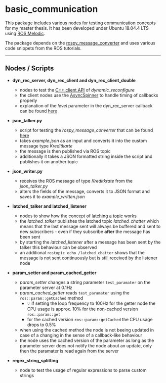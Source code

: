 # basic_communication

This package includes various nodes for testing communication concepts for my master thesis. It has been developed under Ubuntu 18.04.4 LTS using [ROS Melodic](http://wiki.ros.org/melodic).

The package depends on the [rospy_message_converter](https://github.com/uos/rospy_message_converter) and uses various code snippets from the ROS tutorials.

---

## Nodes / Scripts

- **dyn_rec_server, dyn_rec_client and dyn_rec_client_double**
  - nodes to test the [C++ client API](https://github.com/ros/dynamic_reconfigure/blob/melodic-devel/include/dynamic_reconfigure/client.h) of *dynamic_reconfigure*
  - the client nodes use the [AsyncSpinner](https://roboticsbackend.com/ros-asyncspinner-example/) to handle timing of callbacks properly
  - explanation of the *level* parameter in the dyn_rec_server callback can be found [here](https://answers.ros.org/question/9883/what-are-the-semantics-of-reconfiguration-level-for-dynamic-reconfigure/)

- **json_talker.py**
  - script for testing the *rospy_message_converter* that can be found [here](https://github.com/uos/rospy_message_converter)
  - takes *example.json* as an input and converts it into the custom message type *Kreditkarte*
  - the message is then published via ROS topic
  - additionally it takes a JSON formatted string inside the script and publishes it on another topic

- **json_writer.py**
  - receives the ROS message of type *Kreditkrate* from the *json_talker.py*
  - alters the fields of the message, converts it to JSON format and saves it to *example_written.json*

- **latched_talker and latched_listener**
  - nodes to show how the concept of [latching a topic](http://wiki.ros.org/roscpp/Overview/Publishers%20and%20Subscribers#Publisher_Options) works
  - the *latched_talker* publishes the latched topic *latched_chatter* which means that the last message sent will always be buffered and sent to new subscribers - even if they subscribe **after** the message has been sent
  - by starting the *latched_listener* after a message has been sent by the talker this behaviour can be observed
  - an additional `rostopic echo /latched_chatter` shows that the message is not sent continuously but is still received by the listener node

- **param_setter and param_cached_getter**
  - *param_setter* changes a string parameter `test_paramater` on the parameter server at 0.1Hz
  - *param_cached_getter* reads `test_paramater` using the `ros::param::getCached` method
    - :bulb: if setting the loop frequency to 100Hz for the getter node the CPU usage is approx. 10% for the non-cached version `ros::param::get`
    - for the cached version `ros::param::getCached` the CPU usage drops to 0.5%
  - when using the cached method the node is not beeing updated in case of a changing in the sense of a callback-like behaviour
  - the node uses the cached version of the parameter as long as the parameter server does not notify the node about an update, only then the paramater is read again from the server
  
- **regex_string_splitting**
  - node to test the usage of regular expressions to parse custom strings
